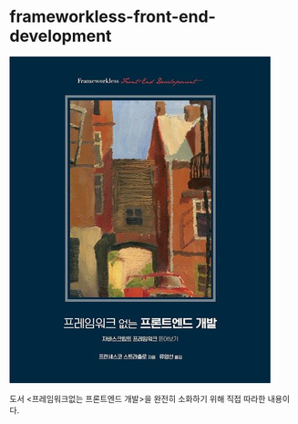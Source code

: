 # frameworkless-front-end-development

![프레임워크없는 프론트엔드 개발 책 표지](/frameworkless-front-end-development.jpg)

도서 &lt;프레임워크없는 프론트엔드 개발>을 완전히 소화하기 위해 직접 따라한 내용이다.
